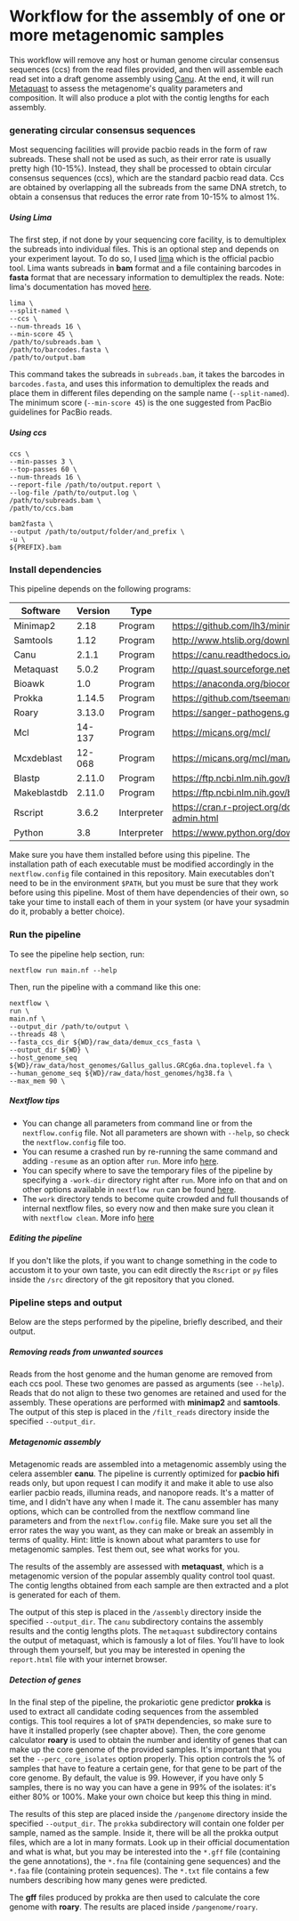 # Workflow for the assembly of one or more metagenomic samples

This workflow will remove any host or human genome circular consensus sequences (ccs) from the read files provided, and then will assemble each read set into a draft genome assembly using [Canu](https://canu.readthedocs.io/en/latest/). At the end, it will run [Metaquast](http://quast.sourceforge.net/metaquast.html) to assess the metagenome's quality parameters and composition. It will also produce a plot with the contig lengths for each assembly.

### generating circular consensus sequences

Most sequencing facilities will provide pacbio reads in the form of raw subreads. These shall not be used as such, as their error rate is usually pretty high (10-15%). Instead, they shall be processed to obtain circular consensus sequences (ccs), which are the standard pacbio read data. Ccs are obtained by overlapping all the subreads from the same DNA stretch, to obtain a consensus that reduces the error rate from 10-15% to almost 1%.

##### Using Lima

The first step, if not done by your sequencing core facility, is to demultiplex the subreads into individual files. This is an optional step and depends on your experiment layout. To do so, I used [lima](https://github.com/PacificBiosciences/barcoding) which is the official pacbio tool. Lima wants subreads in **bam** format and a file containing barcodes in **fasta** format that are necessary information to demultiplex the reads. Note: lima's documentation has moved [here](https://lima.how/).

```
lima \
--split-named \
--ccs \
--num-threads 16 \
--min-score 45 \
/path/to/subreads.bam \
/path/to/barcodes.fasta \
/path/to/output.bam
```

This command takes the subreads in `subreads.bam`, it takes the barcodes in `barcodes.fasta`, and uses this information to demultiplex the reads and place them in different files depending on the sample name (`--split-named`). The minimum score (`--min-score 45`) is the one suggested from PacBio guidelines for PacBio reads.

##### Using ccs

```
ccs \
--min-passes 3 \
--top-passes 60 \
--num-threads 16 \
--report-file /path/to/output.report \
--log-file /path/to/output.log \
/path/to/subreads.bam \
/path/to/ccs.bam
```

```
bam2fasta \
--output /path/to/output/folder/and_prefix \
-u \
${PREFIX}.bam
```


### Install dependencies

This pipeline depends on the following programs:

| Software    | Version | Type        | Link                                                          |
|-------------|---------|-------------|---------------------------------------------------------------|
| Minimap2    | 2.18    | Program     | https://github.com/lh3/minimap2                               |
| Samtools    | 1.12    | Program     | http://www.htslib.org/download/                               |
| Canu        | 2.1.1   | Program     | https://canu.readthedocs.io/en/latest/                        |
| Metaquast   | 5.0.2   | Program     | http://quast.sourceforge.net/docs/manual.html                 |
| Bioawk      | 1.0     | Program     | https://anaconda.org/bioconda/bioawk                          |
| Prokka      | 1.14.5  | Program     | https://github.com/tseemann/prokka                            |
| Roary       | 3.13.0  | Program     | https://sanger-pathogens.github.io/Roary/                     |
| Mcl         | 14-137  | Program     | https://micans.org/mcl/                                       |
| Mcxdeblast  | 12-068  | Program     | https://micans.org/mcl/man/mcxdeblast.html                    |
| Blastp      | 2.11.0  | Program     | https://ftp.ncbi.nlm.nih.gov/blast/executables/blast+/LATEST/ |
| Makeblastdb | 2.11.0  | Program     | https://ftp.ncbi.nlm.nih.gov/blast/executables/blast+/LATEST/ |
| Rscript     | 3.6.2   | Interpreter | https://cran.r-project.org/doc/manuals/r-release/R-admin.html |
| Python      | 3.8     | Interpreter | https://www.python.org/downloads/                             |

Make sure you have them installed before using this pipeline. The installation path of each executable must be modified accordingly in the `nextflow.config` file contained in this repository. Main executables don't need to be in the environment `$PATH`, but you must be sure that they work before using this pipeline. Most of them have dependencies of their own, so take your time to install each of them in your system (or have your sysadmin do it, probably a better choice).

### Run the pipeline

To see the pipeline help section, run:

```
nextflow run main.nf --help
```

Then, run the pipeline with a command like this one:

```
nextflow \
run \
main.nf \
--output_dir /path/to/output \
--threads 48 \
--fasta_ccs_dir ${WD}/raw_data/demux_ccs_fasta \
--output_dir ${WD} \
--host_genome_seq ${WD}/raw_data/host_genomes/Gallus_gallus.GRCg6a.dna.toplevel.fa \
--human_genome_seq ${WD}/raw_data/host_genomes/hg38.fa \
--max_mem 90 \

```

##### Nextflow tips

- You can change all parameters from command line or from the `nextflow.config` file. Not all parameters are shown with `--help`, so check the `nextflow.config` file too.
- You can resume a crashed run by re-running the same command and adding `-resume` as an option after `run`. More info [here](https://www.nextflow.io/docs/latest/getstarted.html).
- You can specify where to save the temporary files of the pipeline by specifying a `-work-dir` directory right after `run`. More info on that and on other options available in `nextflow run` can be found [here](https://www.nextflow.io/docs/latest/cli.html#clean).
- The `work` directory tends to become quite crowded and full thousands of internal nextflow files, so every now and then make sure you clean it with `nextflow clean`. More info [here](https://www.nextflow.io/docs/latest/cli.html#clean)

##### Editing the pipeline

If you don't like the plots, if you want to change something in the code to accustom it to your own taste, you can edit directly the `Rscript` or `py` files inside the `/src` directory of the git repository that you cloned.


### Pipeline steps and output

Below are the steps performed by the pipeline, briefly described, and their output.

##### Removing reads from unwanted sources

Reads from the host genome and the human genome are removed from each ccs pool. These two genomes are passed as arguments (see `--help`). Reads that do not align to these two genomes are retained and used for the assembly. These operations are performed with **minimap2** and **samtools**. The output of this step is placed in the `/filt_reads` directory inside the specified `--output_dir`.

##### Metagenomic assembly

Metagenomic reads are assembled into a metagenomic assembly using the celera assembler **canu**. The pipeline is currently optimized for **pacbio hifi** reads only, but upon request I can modify it and make it able to use also earlier pacbio reads, illumina reads, and nanopore reads. It's a matter of time, and I didn't have any when I made it. The canu assembler has many options, which can be controlled from the nextflow command line parameters and from the `nextflow.config` file. Make sure you set all the error rates the way you want, as they can make or break an assembly in terms of quality. Hint: little is known about what paramters to use for metagenomic samples. Test them out, see what works for you.

The results of the assembly are assessed with **metaquast**, which is a metagenomic version of the popular assembly quality control tool quast. The contig lengths obtained from each sample are then extracted and a plot is generated for each of them.

The output of this step is placed in the `/assembly` directory inside the specified `--output_dir`. The `canu` subdirectory contains the assembly results and the contig lengths plots. The `metaquast` subdirectory contains the output of metaquast, which is famously a lot of files. You'll have to look through them yourself, but you may be interested in opening the `report.html` file with your internet browser.

##### Detection of genes

In the final step of the pipeline, the prokariotic gene predictor **prokka** is used to extract all candidate coding sequences from the assembled contigs. This tool requires a lot of `$PATH` dependencies, so make sure to have it installed properly (see chapter above). Then, the core genome calculator **roary** is used to obtain the number and identity of genes that can make up the core genome of the provided samples. It's important that you set the `--perc_core_isolates` option properly. This option controls the % of samples that have to feature a certain gene, for that gene to be part of the core genome. By default, the value is 99. However, if you have only 5 samples, there is no way you can have a gene in 99% of the isolates: it's either 80% or 100%. Make your own choice but keep this thing in mind.

The results of this step are placed inside the `/pangenome` directory inside the specified `--output_dir`. The `prokka` subdirectory will contain one folder per sample, named as the sample. Inside it, there will be all the prokka output files, which are a lot in many formats. Look up in their official documentation and what is what, but you may be interested into the `*.gff` file (containing the gene annotations), the `*.fna` file (containing gene sequences) and the `*.faa` file (containing protein sequences). The `*.txt` file contains a few numbers describing how many genes were predicted.

The **gff** files produced by prokka are then used to calculate the core genome with **roary**. The results are placed inside `/pangenome/roary`.
